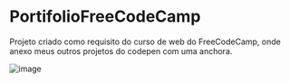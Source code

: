 # PortifolioFreeCodeCamp
Projeto criado como requisito do curso de web do FreeCodeCamp, onde anexo meus outros projetos do codepen com uma anchora.

![image](https://user-images.githubusercontent.com/80262752/114430486-dbcc5a80-9b94-11eb-87a1-9e26bfe5340c.png)


